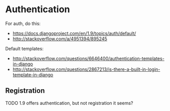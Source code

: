 # Authentication

For auth, do this:

- <https://docs.djangoproject.com/en/1.9/topics/auth/default/>
- <http://stackoverflow.com/a/4951394/895245>

Default templates:

- <http://stackoverflow.com/questions/6646400/authentication-templates-in-django>
- <http://stackoverflow.com/questions/2867213/is-there-a-built-in-login-template-in-django>

## Registration

TODO 1.9 offers authentication, but not registration it seems?
